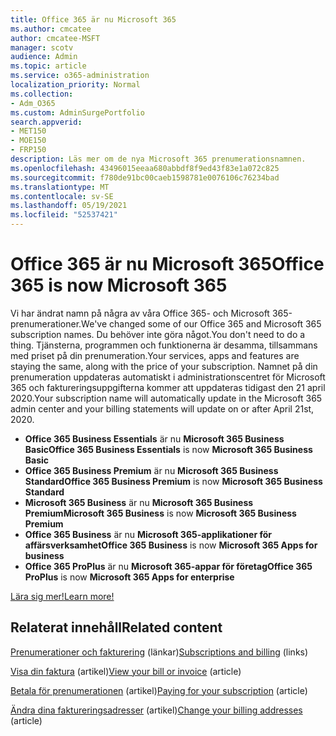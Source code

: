 ```yaml
---
title: Office 365 är nu Microsoft 365
ms.author: cmcatee
author: cmcatee-MSFT
manager: scotv
audience: Admin
ms.topic: article
ms.service: o365-administration
localization_priority: Normal
ms.collection:
- Adm_O365
ms.custom: AdminSurgePortfolio
search.appverid:
- MET150
- MOE150
- FRP150
description: Läs mer om de nya Microsoft 365 prenumerationsnamnen.
ms.openlocfilehash: 43496015eeaa680abbdf8f9ed43f83e1a072c825
ms.sourcegitcommit: f780de91bc00caeb1598781e0076106c76234bad
ms.translationtype: MT
ms.contentlocale: sv-SE
ms.lasthandoff: 05/19/2021
ms.locfileid: "52537421"
---
```

# <a name="office-365-is-now-microsoft-365"></a><span data-ttu-id="e90f4-103">Office 365 är nu Microsoft 365</span><span class="sxs-lookup"><span data-stu-id="e90f4-103">Office 365 is now Microsoft 365</span></span>

<span data-ttu-id="e90f4-104">Vi har ändrat namn på några av våra Office 365- och Microsoft 365-prenumerationer.</span><span class="sxs-lookup"><span data-stu-id="e90f4-104">We've changed some of our Office 365 and Microsoft 365 subscription names.</span></span> <span data-ttu-id="e90f4-105">Du behöver inte göra något.</span><span class="sxs-lookup"><span data-stu-id="e90f4-105">You don't need to do a thing.</span></span> <span data-ttu-id="e90f4-106">Tjänsterna, programmen och funktionerna är desamma, tillsammans med priset på din prenumeration.</span><span class="sxs-lookup"><span data-stu-id="e90f4-106">Your services, apps and features are staying the same, along with the price of your subscription.</span></span> <span data-ttu-id="e90f4-107">Namnet på din prenumeration uppdateras automatiskt i administrationscentret för Microsoft 365 och faktureringsuppgifterna kommer att uppdateras tidigast den 21 april 2020.</span><span class="sxs-lookup"><span data-stu-id="e90f4-107">Your subscription name will automatically update in the Microsoft 365 admin center and your billing statements will update on or after April 21st, 2020.</span></span>

- <span data-ttu-id="e90f4-108">**Office 365 Business Essentials** är nu **Microsoft 365 Business Basic**</span><span class="sxs-lookup"><span data-stu-id="e90f4-108">**Office 365 Business Essentials** is now **Microsoft 365 Business Basic**</span></span>
- <span data-ttu-id="e90f4-109">**Office 365 Business Premium** är nu **Microsoft 365 Business Standard**</span><span class="sxs-lookup"><span data-stu-id="e90f4-109">**Office 365 Business Premium** is now **Microsoft 365 Business Standard**</span></span>
- <span data-ttu-id="e90f4-110">**Microsoft 365 Business** är nu **Microsoft 365 Business Premium**</span><span class="sxs-lookup"><span data-stu-id="e90f4-110">**Microsoft 365 Business** is now **Microsoft 365 Business Premium**</span></span>
- <span data-ttu-id="e90f4-111">**Office 365 Business** är nu **Microsoft 365-applikationer för affärsverksamhet**</span><span class="sxs-lookup"><span data-stu-id="e90f4-111">**Office 365 Business** is now **Microsoft 365 Apps for business**</span></span>
- <span data-ttu-id="e90f4-112">**Office 365 ProPlus** är nu **Microsoft 365-appar för företag**</span><span class="sxs-lookup"><span data-stu-id="e90f4-112">**Office 365 ProPlus** is now **Microsoft 365 Apps for enterprise**</span></span>

[<span data-ttu-id="e90f4-113">Lära sig mer!</span><span class="sxs-lookup"><span data-stu-id="e90f4-113">Learn more!</span></span>](https://go.microsoft.com/fwlink/?linkid=2120533)

## <a name="related-content"></a><span data-ttu-id="e90f4-114">Relaterat innehåll</span><span class="sxs-lookup"><span data-stu-id="e90f4-114">Related content</span></span>

<span data-ttu-id="e90f4-115">[Prenumerationer och fakturering](../commerce/index.yml) (länkar)</span><span class="sxs-lookup"><span data-stu-id="e90f4-115">[Subscriptions and billing](../commerce/index.yml) (links)</span></span>

<span data-ttu-id="e90f4-116">[Visa din faktura](../commerce/billing-and-payments/view-your-bill-or-invoice.md) (artikel)</span><span class="sxs-lookup"><span data-stu-id="e90f4-116">[View your bill or invoice](../commerce/billing-and-payments/view-your-bill-or-invoice.md) (article)</span></span>

<span data-ttu-id="e90f4-117">[Betala för prenumerationen](../commerce/billing-and-payments/pay-for-your-subscription.md) (artikel)</span><span class="sxs-lookup"><span data-stu-id="e90f4-117">[Paying for your subscription](../commerce/billing-and-payments/pay-for-your-subscription.md) (article)</span></span>

<span data-ttu-id="e90f4-118">[Ändra dina faktureringsadresser](../commerce/billing-and-payments/change-your-billing-addresses.md) (artikel)</span><span class="sxs-lookup"><span data-stu-id="e90f4-118">[Change your billing addresses](../commerce/billing-and-payments/change-your-billing-addresses.md) (article)</span></span>
